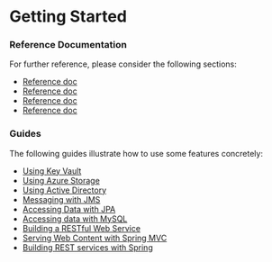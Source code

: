 # Getting Started

### Reference Documentation
For further reference, please consider the following sections:

* [Reference doc](https://github.com/Microsoft/azure-spring-boot/tree/master/azure-spring-boot)
* [Reference doc](https://github.com/Microsoft/azure-spring-boot/tree/master/azure-spring-boot-starters/azure-keyvault-secrets-spring-boot-starter)
* [Reference doc](https://github.com/Microsoft/azure-spring-boot/tree/master/azure-spring-boot-starters/azure-storage-spring-boot-starter)
* [Reference doc](https://github.com/Microsoft/azure-spring-boot/tree/master/azure-spring-boot-starters/azure-active-directory-spring-boot-starter)

### Guides
The following guides illustrate how to use some features concretely:

* [Using Key Vault](https://github.com/Microsoft/azure-spring-boot/tree/master/azure-spring-boot-samples/azure-keyvault-secrets-spring-boot-sample)
* [Using Azure Storage](https://github.com/Microsoft/azure-spring-boot/tree/master/azure-spring-boot-samples/azure-storage-spring-boot-sample)
* [Using Active Directory](https://github.com/Microsoft/azure-spring-boot/tree/master/azure-spring-boot-samples/azure-active-directory-spring-boot-sample)
* [Messaging with JMS](https://spring.io/guides/gs/messaging-jms/)
* [Accessing Data with JPA](https://spring.io/guides/gs/accessing-data-jpa/)
* [Accessing data with MySQL](https://spring.io/guides/gs/accessing-data-mysql/)
* [Building a RESTful Web Service](https://spring.io/guides/gs/rest-service/)
* [Serving Web Content with Spring MVC](https://spring.io/guides/gs/serving-web-content/)
* [Building REST services with Spring](https://spring.io/guides/tutorials/bookmarks/)

